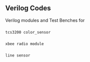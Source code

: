 ## Verilog Codes 
Verilog modules and Test Benches for
###
	tcs3200 color_sensor 
###	
	xbee radio module
###	
	line sensor


